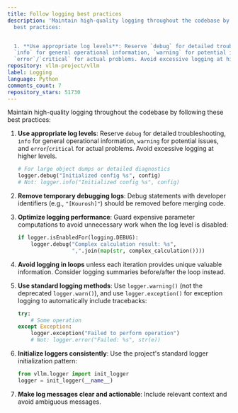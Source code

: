 ```yaml
---
title: Follow logging best practices
description: 'Maintain high-quality logging throughout the codebase by following these
  best practices:


  1. **Use appropriate log levels**: Reserve `debug` for detailed troubleshooting,
  `info` for general operational information, `warning` for potential issues, and
  `error`/`critical` for actual problems. Avoid excessive logging at higher levels.'
repository: vllm-project/vllm
label: Logging
language: Python
comments_count: 7
repository_stars: 51730
---
```


Maintain high-quality logging throughout the codebase by following these best practices:

1. **Use appropriate log levels**: Reserve `debug` for detailed troubleshooting, `info` for general operational information, `warning` for potential issues, and `error`/`critical` for actual problems. Avoid excessive logging at higher levels.
   ```python
   # For large object dumps or detailed diagnostics
   logger.debug("Initialized config %s", config)
   # Not: logger.info("Initialized config %s", config)
   ```

2. **Remove temporary debugging logs**: Debug statements with developer identifiers (e.g., `"[Kourosh]"`) should be removed before merging code.

3. **Optimize logging performance**: Guard expensive parameter computations to avoid unnecessary work when the log level is disabled:
   ```python
   if logger.isEnabledFor(logging.DEBUG):
       logger.debug("Complex calculation result: %s", 
                    ",".join(map(str, complex_calculation())))
   ```

4. **Avoid logging in loops** unless each iteration provides unique valuable information. Consider logging summaries before/after the loop instead.

5. **Use standard logging methods**: Use `logger.warning()` (not the deprecated `logger.warn()`), and use `logger.exception()` for exception logging to automatically include tracebacks:
   ```python
   try:
       # Some operation
   except Exception:
       logger.exception("Failed to perform operation")
       # Not: logger.error("Failed: %s", str(e))
   ```

6. **Initialize loggers consistently**: Use the project's standard logger initialization pattern:
   ```python
   from vllm.logger import init_logger
   logger = init_logger(__name__)
   ```

7. **Make log messages clear and actionable**: Include relevant context and avoid ambiguous messages.